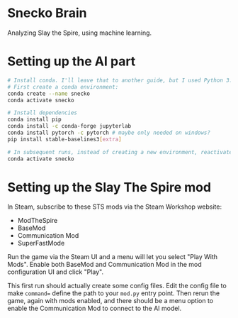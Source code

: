 # Snecko Brain
Analyzing Slay the Spire, using machine learning.

# Setting up the AI part

```bash
# Install conda. I'll leave that to another guide, but I used Python 3.7 / 3.8 and miniconda.
# First create a conda environment:
conda create --name snecko
conda activate snecko

# Install dependencies
conda install pip
conda install -c conda-forge jupyterlab
conda install pytorch -c pytorch # maybe only needed on windows?
pip install stable-baselines3[extra]

# In subsequent runs, instead of creating a new environment, reactivate your old one:
conda activate snecko
```

# Setting up the Slay The Spire mod

In Steam, subscribe to these STS mods via the Steam Workshop website:

* ModTheSpire
* BaseMod
* Communication Mod
* SuperFastMode

Run the game via the Steam UI and a menu will let you select "Play
With Mods". Enable both BaseMod and Communication Mod in the mod
configuration UI and click "Play".

This first run should actually create some config files. Edit the
config file to make `command=` define the path to your `mod.py` entry
point. Then rerun the game, again with mods enabled, and there should
be a menu option to enable the Communication Mod to connect to the AI model.
